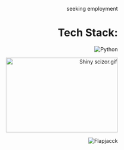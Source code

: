 <div align="right">

seeking employment

  
# Tech Stack:

  
![Python](https://img.shields.io/badge/python-3670A0?style=for-the-badge&logo=python&logoColor=d4d9d0&color=da5346) 

<img width="300" height="200"  src="https://projectpokemon.org/images/shiny-sprite/trevenant.gif" alt="Shiny scizor.gif"> <br>

<img src="https://komarev.com/ghpvc/?username=Flapjacck&label=Profile%20views&color=da5346&style=for-the-badge&base=1143" alt="Flapjacck" />
</div>

<!-- Proudly created with GPRM ( https://gprm.itsvg.in ) -->
<!-- Also proudly changed a bit by flapjacck ( thats me ) -->
